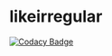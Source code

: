 # likeirregular

[![Codacy Badge](https://api.codacy.com/project/badge/Grade/d49ec38b017442649dcd9fda150478ae)](https://app.codacy.com/app/andersonbrantes/likeirregular?utm_source=github.com&utm_medium=referral&utm_content=andersonbrantes/likeirregular&utm_campaign=Badge_Grade_Dashboard)
